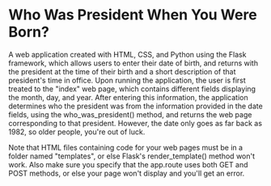 # Who Was President When You Were Born?

A web application created with HTML, CSS, and Python using the Flask framework, which allows users to enter their date of birth, and returns with the president at the time of their birth and a short description of that president's time in office. Upon running the application, the user is first treated to the "index" web page, which contains different fields displaying the month, day, and year. After entering this information, the application determines who the president was from the information provided in the date fields, using the who_was_president() method, and returns the web page corresponding to that president. However, the date only goes as far back as 1982, so older people, you're out of luck.

Note that HTML files containing code for your web pages must be in a folder named "templates", or else Flask's render_template() method won't work. Also make sure you specify that the app.route uses both GET and POST methods, or else your page won't display and you'll get an error.
